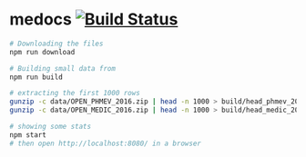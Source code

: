 # medocs [![Build Status](https://api.travis-ci.org/YoupressFr/Mauvais-Traitements.svg?branch=master)](https://travis-ci.org/DavidBruant/medocs)

```sh
# Downloading the files
npm run download

# Building small data from 
npm run build

# extracting the first 1000 rows
gunzip -c data/OPEN_PHMEV_2016.zip | head -n 1000 > build/head_phmev_2016.csv
gunzip -c data/OPEN_MEDIC_2016.zip | head -n 1000 > build/head_medic_2016.csv

# showing some stats
npm start
# then open http://localhost:8080/ in a browser
```
